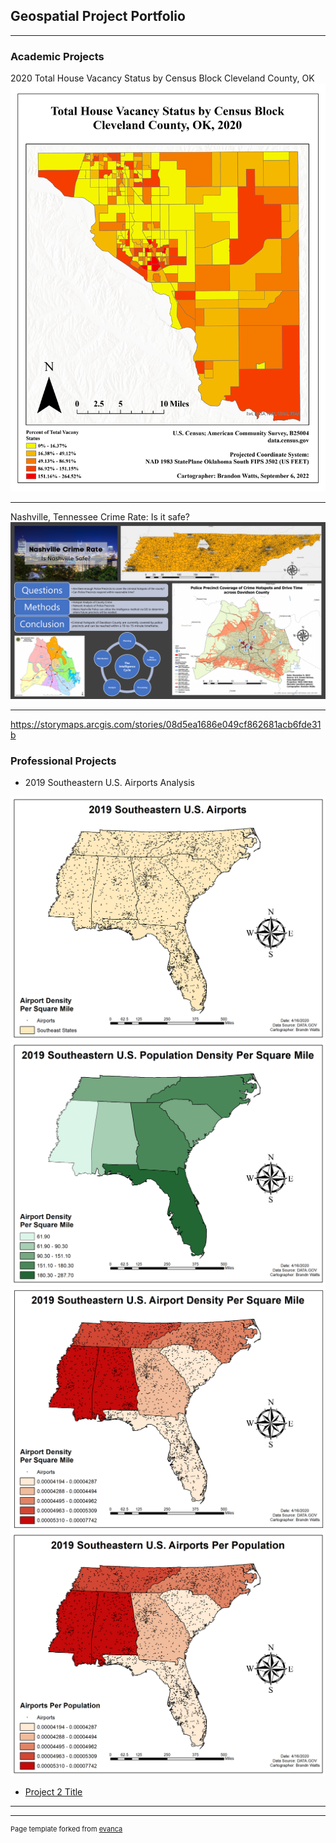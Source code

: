 ## Geospatial Project Portfolio

---

### Academic Projects 

2020 Total House Vacancy Status by Census Block Cleveland County, OK
<img src="images/VacancyStatus.pdf"/>

---
Nashville, Tennessee Crime Rate: Is it safe?
<img src="images/NashvilleCrime.pdf"/>

---
https://storymaps.arcgis.com/stories/08d5ea1686e049cf862681acb6fde31b

### Professional Projects

- 2019 Southeastern U.S. Airports Analysis
<img src="images/Map1.png"/>
<img src="images/Map2.png"/>
<img src="images/Map3.png"/>
<img src="images/Map4.png"/>

- [Project 2 Title](http://example.com/)

---




---
<p style="font-size:11px">Page template forked from <a href="https://github.com/evanca/quick-portfolio">evanca</a></p>
<!-- Remove above link if you don't want to attibute -->
